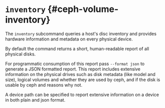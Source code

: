 # `inventory` {#ceph-volume-inventory}

The `inventory` subcommand queries a host\'s disc inventory and provides
hardware information and metadata on every physical device.

By default the command returns a short, human-readable report of all
physical disks.

For programmatic consumption of this report pass `--format json` to
generate a JSON formatted report. This report includes extensive
information on the physical drives such as disk metadata (like model and
size), logical volumes and whether they are used by ceph, and if the
disk is usable by ceph and reasons why not.

A device path can be specified to report extensive information on a
device in both plain and json format.

